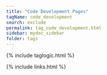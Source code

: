 ```yaml
---
title: "Code Development Pages"
tagName: code_development
search: exclude
permalink: tag_code_development.html
sidebar: mydoc_sidebar
folder: tags
---
```

{% include taglogic.html %}

{% include links.html %}
